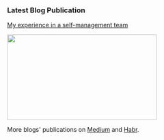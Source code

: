 ### Latest Blog Publication

[My experience in a self-management team](https://dmytrostriletskyi.medium.com/my-experience-in-a-self-management-team-29653ee7ada0)

<img src="https://miro.medium.com/max/1000/1*zolJgSFXbR6cJFy7UklDqw.png" width="350" height="200" />

More blogs' publications on [Medium](https://medium.com/@dmytrostriletskyi) and [Habr](https://habr.com/ru/users/dmytrostriletskyi/posts/).
